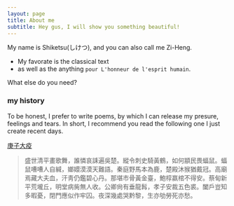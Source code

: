 ```yaml
---
layout: page
title: About me
subtitle: Hey gus, I will show you something beautiful!
---
```


My name is Shiketsu(しけつ), and you can also call me Zi-Heng.

- My favorate is the classical text 
- as well as the anything `pour L'honneur de l'esprit humain`.

What else do you need?

### my history

To be honest, I prefer to write poems, by which I can release my presure, feelings and tears. In short, I recommend you read the following one I just create recent days.

[庚子大疫](https://www.52shici.com/works.php?mem_id=118459&works_id=2172845) 

> 盛世清平畫歌舞，誰憐哀誄遍吳楚。縱令刺史騎黃鶴，如何顓民畏蝠鼠。蝠鼠嘈嘈人自緘，嫏嬛漠漠天難語。秦庭野馬本為鹿，楚殿沐猴猶戴冠。高廟焉藏大夫血，汗靑仍鑑碧心丹。那堪市骨黃金臺，鮑椁嬴棺不得安。蔡甸新平荒壠丘，明堂病胔無人收。公卿尙有垂龍髥，孝子安裁五色裘。闔戶豈知多暇憂，閉門應似作牢囚。夜深幾處哭黔黎，生亦劬勞死亦愁。

